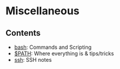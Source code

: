 # Miscellaneous

## Contents

- [bash](./bash.md): Commands and Scripting
- [\$PATH](./path.md): Where everything is & tips/tricks
- [ssh](/src/ssh.md): SSH notes
